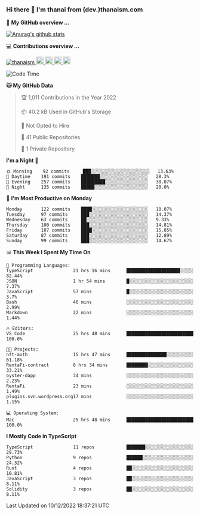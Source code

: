 ### Hi there 👋 I'm thanai from (dev.)thanaism.com

<!-- バッジ関連 -->
<!--
メイン：https://shields.io/category/social
GitHub view：https://github.com/antonkomarev/github-profile-views-counter
Qiita contributions：https://qiita.com/mikkame/items/f2c60d9caf8a8e38ec50
 -->

🍎 **My GitHub overview ...**

<!-- GitHubトロフィー -->
<!--
https://github.com/ryo-ma/github-profile-trophy
 -->

<!-- [![trophy](https://github-profile-trophy.vercel.app/?username=thanaism)](https://github.com/thanaism/thanaism) -->

<!-- GitHubステータス -->
<!--
https://github.com/anuraghazra/github-readme-stats
 -->

[![Anurag's github stats](https://github-readme-stats.vercel.app/api?username=thanaism&count_private=true&show_icons=true)](https://github.com/thanaism/thanaism)

<!-- [![ReadMe Card](https://github-readme-stats.vercel.app/api/pin/?username=thanaism&repo=thanaism)](https://github.com/thanaism/thanaism) -->

<!-- Skill icons -->
<!--
https://rahuldkjain.github.io/gh-profile-readme-generator/
 -->

💻 **Contributions overview ...**

<p align="left">

  <a href="https://github.com/thanaism/thanaism/">
    <img src="https://komarev.com/ghpvc/?username=thanaism" alt="thanaism" />
  </a>
  <a href="http://twitter.com/okinawa__noodle">
    <img height="20" src="https://img.shields.io/twitter/follow/okinawa__noodle?label=Twitter&logo=twitter&style=flat" />
  </a>
  <a href="https://github.com/thanaism">
    <img height="20" src="https://img.shields.io/github/followers/thanaism?label=follow&logo=github&style=flat" />
  </a>
  <!-- <a href="https://www.reddit.com/user/thanaism">
    <img height="20" src="https://img.shields.io/reddit/user-karma/combined/thanaism?label=Reddit&logo=reddit&style=flat" />
  </a>
  <a href="https://stackoverflow.com/users/5720201/thanaism">
    <img height="20" src="https://img.shields.io/stackexchange/stackoverflow/r/5720201?label=StackOverflow&logo=stack-overflow&style=flat" /> -->
  </a>
  <a href="http://qiita.com/thanai">
    <img height="20" src="https://qiita-badge.apiapi.app/s/thanai/posts.svg" />
  </a>
  <//qiita.com/thanai">
    <img height="20" src="https://qiita-badge.apiapi.app/s/thanai/contributions.svg" />
  </a>
</p>

<!--START_SECTION:waka-->
![Code Time](http://img.shields.io/badge/Code%20Time-1%2C115%20hrs%2059%20mins-blue)

**🐱 My GitHub Data** 

> 🏆 1,011 Contributions in the Year 2022
 > 
> 📦 40.2 kB Used in GitHub's Storage 
 > 
> 🚫 Not Opted to Hire
 > 
> 📜 41 Public Repositories 
 > 
> 🔑 1 Private Repository 
 > 
**I'm a Night 🦉** 

```text
🌞 Morning    92 commits     ███░░░░░░░░░░░░░░░░░░░░░░   13.63% 
🌆 Daytime    191 commits    ███████░░░░░░░░░░░░░░░░░░   28.3% 
🌃 Evening    257 commits    █████████░░░░░░░░░░░░░░░░   38.07% 
🌙 Night      135 commits    █████░░░░░░░░░░░░░░░░░░░░   20.0%

```
📅 **I'm Most Productive on Monday** 

```text
Monday       122 commits    ████░░░░░░░░░░░░░░░░░░░░░   18.07% 
Tuesday      97 commits     ███░░░░░░░░░░░░░░░░░░░░░░   14.37% 
Wednesday    63 commits     ██░░░░░░░░░░░░░░░░░░░░░░░   9.33% 
Thursday     100 commits    ███░░░░░░░░░░░░░░░░░░░░░░   14.81% 
Friday       107 commits    ████░░░░░░░░░░░░░░░░░░░░░   15.85% 
Saturday     87 commits     ███░░░░░░░░░░░░░░░░░░░░░░   12.89% 
Sunday       99 commits     ███░░░░░░░░░░░░░░░░░░░░░░   14.67%

```


📊 **This Week I Spent My Time On** 

```text
💬 Programming Languages: 
TypeScript               21 hrs 16 mins      ████████████████████░░░░░   82.44% 
JSON                     1 hr 54 mins        █░░░░░░░░░░░░░░░░░░░░░░░░   7.37% 
JavaScript               57 mins             █░░░░░░░░░░░░░░░░░░░░░░░░   3.7% 
Bash                     46 mins             ░░░░░░░░░░░░░░░░░░░░░░░░░   2.99% 
Markdown                 22 mins             ░░░░░░░░░░░░░░░░░░░░░░░░░   1.44%

🔥 Editors: 
VS Code                  25 hrs 48 mins      █████████████████████████   100.0%

🐱‍💻 Projects: 
nft-auth                 15 hrs 47 mins      ███████████████░░░░░░░░░░   61.18% 
RentaFi-contract         8 hrs 34 mins       ████████░░░░░░░░░░░░░░░░░   33.21% 
oyster-dapp              34 mins             ░░░░░░░░░░░░░░░░░░░░░░░░░   2.23% 
RentaFi                  23 mins             ░░░░░░░░░░░░░░░░░░░░░░░░░   1.49% 
plugins.svn.wordpress.org17 mins             ░░░░░░░░░░░░░░░░░░░░░░░░░   1.15%

💻 Operating System: 
Mac                      25 hrs 48 mins      █████████████████████████   100.0%

```

**I Mostly Code in TypeScript** 

```text
TypeScript               11 repos            ███████░░░░░░░░░░░░░░░░░░   29.73% 
Python                   9 repos             ██████░░░░░░░░░░░░░░░░░░░   24.32% 
Rust                     4 repos             ██░░░░░░░░░░░░░░░░░░░░░░░   10.81% 
JavaScript               3 repos             ██░░░░░░░░░░░░░░░░░░░░░░░   8.11% 
Solidity                 3 repos             ██░░░░░░░░░░░░░░░░░░░░░░░   8.11%

```



 Last Updated on 10/12/2022 18:37:21 UTC
<!--END_SECTION:waka-->
